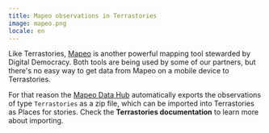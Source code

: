 ```yaml
---
title: Mapeo observations in Terrastories
image: mapeo.png
locale: en
---
```


Like Terrastories, [Mapeo](/mapping-and-monitoring) is another powerful mapping tool stewarded by Digital Democracy. Both tools are being used by some of our partners, but there's no easy way to get data from Mapeo on a mobile device to Terrastories.

For that reason the [Mapeo Data Hub](/mapping-and-monitoring#mapeo-data-hub) automatically exports the observations of type `Terrastories` as a zip file, which can be imported into Terrastories as Places for stories. Check the **Terrastories documentation** to learn more about importing.

<app-button :color="true" localUrl=":8081/files" text="Terrastories places file"></app-button>

<app-button localUrl=":8086/earthdefenderstoolkit/https://docs.terrastories.app/using-terrastories/using-the-terrastories-member-dashboard/importing-data/" text="Importing data"></app-button>
